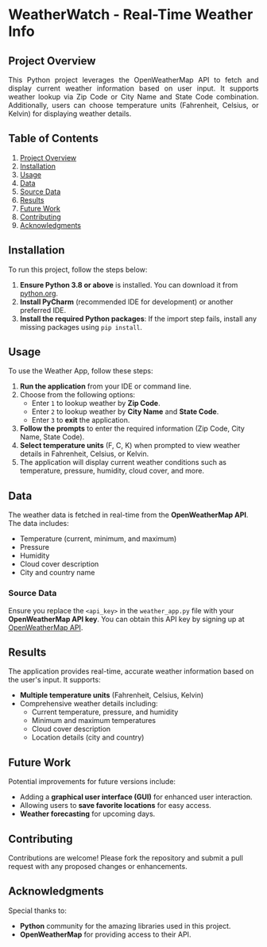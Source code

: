 # WeatherWatch - Real-Time Weather Info

## Project Overview
<p align="justify">
This Python project leverages the OpenWeatherMap API to fetch and display current weather information based on user input. It supports weather lookup via Zip Code or City Name and State Code combination. Additionally, users can choose temperature units (Fahrenheit, Celsius, or Kelvin) for displaying weather details.
</p>

## Table of Contents
1. [Project Overview](#project-overview)
2. [Installation](#installation)
3. [Usage](#usage)
4. [Data](#data)
5. [Source Data](#source-data)
6. [Results](#results)
7. [Future Work](#future-work)
8. [Contributing](#contributing)
9. [Acknowledgments](#acknowledgments)

## Installation

To run this project, follow the steps below:

1. **Ensure Python 3.8 or above** is installed. You can download it from [python.org](https://www.python.org/downloads/).
2. **Install PyCharm** (recommended IDE for development) or another preferred IDE.
3. **Install the required Python packages**: If the import step fails, install any missing packages using `pip install`.

## Usage

To use the Weather App, follow these steps:

1. **Run the application** from your IDE or command line.
2. Choose from the following options:
   - Enter `1` to lookup weather by **Zip Code**.
   - Enter `2` to lookup weather by **City Name** and **State Code**.
   - Enter `3` to **exit** the application.
3. **Follow the prompts** to enter the required information (Zip Code, City Name, State Code).
4. **Select temperature units** (F, C, K) when prompted to view weather details in Fahrenheit, Celsius, or Kelvin.
5. The application will display current weather conditions such as temperature, pressure, humidity, cloud cover, and more.

## Data

The weather data is fetched in real-time from the **OpenWeatherMap API**. The data includes:
- Temperature (current, minimum, and maximum)
- Pressure
- Humidity
- Cloud cover description
- City and country name

### Source Data

Ensure you replace the `<api_key>` in the `weather_app.py` file with your **OpenWeatherMap API key**. You can obtain this API key by signing up at [OpenWeatherMap API](https://openweathermap.org/api).

## Results

The application provides real-time, accurate weather information based on the user's input. It supports:
- **Multiple temperature units** (Fahrenheit, Celsius, Kelvin)
- Comprehensive weather details including:
   - Current temperature, pressure, and humidity
   - Minimum and maximum temperatures
   - Cloud cover description
   - Location details (city and country)

## Future Work

Potential improvements for future versions include:
- Adding a **graphical user interface (GUI)** for enhanced user interaction.
- Allowing users to **save favorite locations** for easy access.
- **Weather forecasting** for upcoming days.

## Contributing

Contributions are welcome! Please fork the repository and submit a pull request with any proposed changes or enhancements.

## Acknowledgments

Special thanks to:
- **Python** community for the amazing libraries used in this project.
- **OpenWeatherMap** for providing access to their API.

